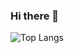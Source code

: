 ### Hi there 👋

<!--
**jeongmin521/jeongmin521** is a ✨ _special_ ✨ repository because its `README.md` (this file) appears on your GitHub profile.

Here are some ideas to get you started:

- 🔭 I’m currently working on ...
- 🌱 I’m currently learning ...
- 👯 I’m looking to collaborate on ...
- 🤔 I’m looking for help with ...
- 💬 Ask me about ...
- 📫 How to reach me: ...
- 😄 Pronouns: ...
- ⚡ Fun fact: ...
![Jeongmin's GitHub stats](https://github-readme-stats.vercel.app/api?username=jeongmin521&show_icons=true&theme=radical)
-->





![Top Langs](https://github-readme-stats.vercel.app/api/top-langs/?username=jeongmin521&layout=compact)

